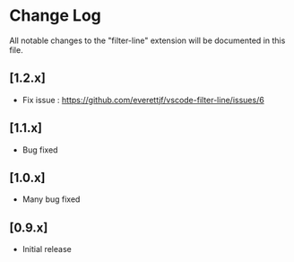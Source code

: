 # Change Log
All notable changes to the "filter-line" extension will be documented in this file.

## [1.2.x]
- Fix issue : https://github.com/everettjf/vscode-filter-line/issues/6

## [1.1.x]
- Bug fixed

## [1.0.x]
- Many bug fixed

## [0.9.x]
- Initial release